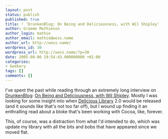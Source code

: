 ```yaml
---
layout: post
status: publish
published: true
title: ! 'DrunkenBlog: On Being and Deliciousness, with Wil Shipley'
author: Graeme Mathieson
author_login: mathie
author_email: mathie@woss.name
author_url: http://woss.name/
wordpress_id: 30
wordpress_url: http://woss.name/?p=30
date: 2005-08-06 19:54:43.000000000 +01:00
categories:
- Geekery
tags: []
comments: []
---
```

I've spent the past while reading through an extremely long interview on <a href="http://www.drunkenblog.com/">DrunkenBlog</a>: <a href="http://www.drunkenblog.com/drunkenblog-archives/000581.html">On Being and Deliciousness, with Wil Shipley</a>.  Mostly I was looking for some insight into when <a href="http://www.delicious-monster.com/">Delicious Library</a> 2.0 would be released (and it sounds like that's not too far off), but I wound up finding it an enthralling read about a bloke that's been working with Cocoa, like, forever.

This, of course, was a distraction from what I'd intended to do, which was update my library with all the bits and bobs that have appeared since we moved flat.
